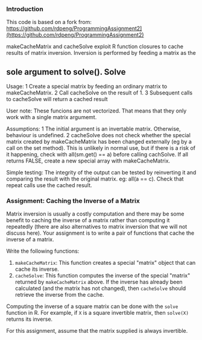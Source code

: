 ### Introduction

This code is based on a fork from:
 https://github.com/rdpeng/ProgrammingAssignment2](https://github.com/rdpeng/ProgrammingAssignment2)

makeCacheMatrix and cacheSolve exploit R function closures to cache results
of matrix inversion. Inversion is performed by feeding a matrix as the 
## sole argument to solve(). Solve 

Usage:  1 Create a special matrix by feeding an ordinary matrix to makeCacheMatrix.
        2 Call cacheSolve on the result of 1.
        3  Subsequent calls to cacheSolve will return a cached result

User note:
    These funcions are not vectorized. That means that they only work with a single
    matrix argumemt.

Assumptions:
    1  The initial argument is an invertable matrix. Otherwise,
         behaviour is undefined.
    2  cacheSolve does not check whether the special matrix created by
        makeCacheMatrix has been changed externally (eg by a call on the set method).
         This is unlikely in normal use, but if there is a risk of it happening, 
         check with all(sm.get() == a) before calling cachSolve. If all returns FALSE,
         create a new special array with makeCacheMatrix.

Simple testing:
     The integrity of the output can be tested by reinverting it and comparing the
     result with the original matrix. eg: all(a == c).
     Check that repeat calls use the cached result.


### Assignment: Caching the Inverse of a Matrix

Matrix inversion is usually a costly computation and there may be some
benefit to caching the inverse of a matrix rather than computing it
repeatedly (there are also alternatives to matrix inversion that we will
not discuss here). Your assignment is to write a pair of functions that
cache the inverse of a matrix.

Write the following functions:

1.  `makeCacheMatrix`: This function creates a special "matrix" object
    that can cache its inverse.
2.  `cacheSolve`: This function computes the inverse of the special
    "matrix" returned by `makeCacheMatrix` above. If the inverse has
    already been calculated (and the matrix has not changed), then
    `cacheSolve` should retrieve the inverse from the cache.

Computing the inverse of a square matrix can be done with the `solve`
function in R. For example, if `X` is a square invertible matrix, then
`solve(X)` returns its inverse.

For this assignment, assume that the matrix supplied is always
invertible.

